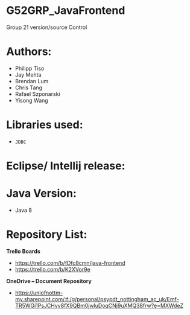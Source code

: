 # G52GRP_JavaFrontend
Group 21 version/source Control
 
# Authors:
* Philipp Tiso
* Jay Mehta
* Brendan Lum
* Chris Tang
* Rafael Szponarski
* Yisong Wang

# Libraries used:
* ```JDBC```



# Eclipse/ Intellij release:



# Java Version:
* Java 8


# Repository List:

**Trello Boards**

* https://trello.com/b/fDfc8cmn/java-frontend
* https://trello.com/b/K2XVor9e 

**OneDrive – Document Repository**

* https://uniofnottm-my.sharepoint.com/:f:/g/personal/psypdt_nottingham_ac_uk/Emf-TR5WGi1PsJCHvv8fX9QBm0jwluDoqCNj9uXMQ38frw?e=MXWdeZ
